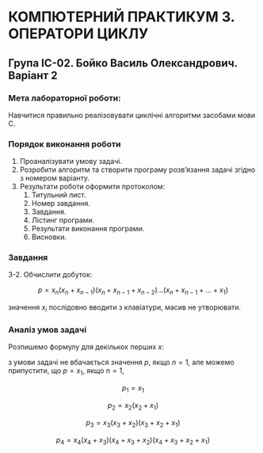 # КОМПЮТЕРНИЙ ПРАКТИКУМ 3. ОПЕРАТОРИ ЦИКЛУ

## Група ІС-02. Бойко Василь Олександрович. Варіант 2

### Мета лабораторної роботи:

Навчитися правильно реалізовувати циклічні алгоритми засобами мови С.

### Порядок виконання роботи

1. Проаналізувати умову задачі.
2. Розробити алгоритм та створити програму розв’язання задачі згідно з номером варіанту.
3. Результати роботи оформити протоколом:
   1. Титульний лист.
   2. Номер завдання.
   3. Завдання.
   4. Лістинг програми.
   5. Результати виконання програми.
   6. Висновки.

### Завдання

3-2. Обчислити добуток:

$$
p = x_n(x_n + x_{n-1})(x_n + x_{n-1} + x_{n-2})...(x_n + x_{n-1} + ... + x_1)
$$

значення $x_i$ послідовно вводити з клавіатури, масив не утворювати.

### Аналіз умов задачі

Розпишемо формулу для декількох перших $x$:

з умови задачі не вбачається значення $p$, якщо $n =1$, але можемо припустити, що $p = x_1$, якщо $n =1$,

$$
p_1 = x_1
$$

$$
p_2 = x_2 (x_2 + x_1)
$$

$$
p_3 = x_3 (x_3 + x_2) (x_3 + x_2 + x_1)
$$

$$
p_4 = x_4 (x_4 + x_3) (x_4 + x_3 + x_2) (x_4 + x_3 + x_2 + x_1)
$$
